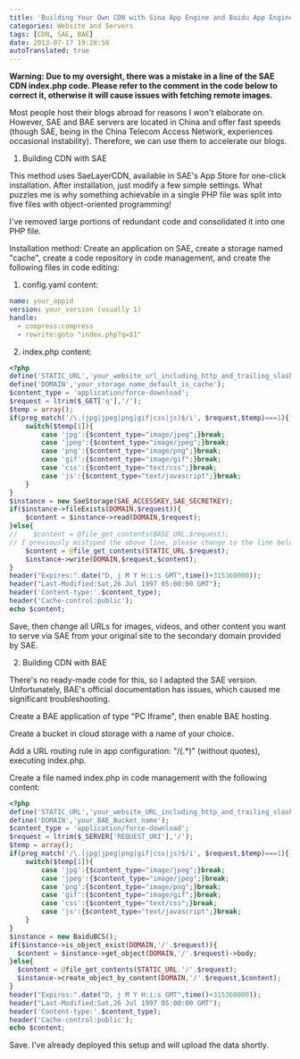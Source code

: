 ```yaml
---
title: 'Building Your Own CDN with Sina App Engine and Baidu App Engine'
categories: Website and Servers
tags: [CDN, SAE, BAE]
date: 2013-07-17 19:28:58
autoTranslated: true
---
```



**Warning: Due to my oversight, there was a mistake in a line of the SAE CDN index.php code. Please refer to the comment in the code below to correct it, otherwise it will cause issues with fetching remote images.**

Most people host their blogs abroad for reasons I won't elaborate on. However, SAE and BAE servers are located in China and offer fast speeds (though SAE, being in the China Telecom Access Network, experiences occasional instability). Therefore, we can use them to accelerate our blogs.

1. Building CDN with SAE

This method uses SaeLayerCDN, available in SAE's App Store for one-click installation. After installation, just modify a few simple settings. What puzzles me is why something achievable in a single PHP file was split into five files with object-oriented programming!

I've removed large portions of redundant code and consolidated it into one PHP file.

Installation method: Create an application on SAE, create a storage named "cache", create a code repository in code management, and create the following files in code editing:

1) config.yaml content:

```yaml
name: your_appid
version: your_version (usually 1)
handle:
  - compress:compress
  - rewrite:goto "index.php?q=$1"
```

2) index.php content:

```php
<?php
define('STATIC_URL','your_website_url_including_http_and_trailing_slash');
define('DOMAIN','your_storage_name_default_is_cache');
$content_type = 'application/force-download';
$request = ltrim($_GET['q'],'/');
$temp = array();
if(preg_match('/\.(jpg|jpeg|png|gif|css|js)$/i', $request,$temp)===1){
    switch($temp[1]){
        case 'jpg':{$content_type="image/jpeg";}break;
        case 'jpeg':{$content_type="image/jpeg";}break;
        case 'png':{$content_type="image/png";}break;
        case 'gif':{$content_type="image/gif";}break;
        case 'css':{$content_type="text/css";}break;
        case 'js':{$content_type="text/javascript";}break;
    }
}
$instance = new SaeStorage(SAE_ACCESSKEY,SAE_SECRETKEY);
if($instance->fileExists(DOMAIN,$request)){
    $content = $instance->read(DOMAIN,$request);
}else{
//    $content = @file_get_contents(BASE_URL.$request);
// I previously mistyped the above line, please change to the line below
    $content = @file_get_contents(STATIC_URL.$request);
    $instance->write(DOMAIN,$request,$content);
}
header("Expires:".date("D, j M Y H:i:s GMT",time()+315360000));
header("Last-Modified:Sat,26 Jul 1997 05:00:00 GMT");
header('Content-type:'.$content_type);
header('Cache-control:public');
echo $content;
```

Save, then change all URLs for images, videos, and other content you want to serve via SAE from your original site to the secondary domain provided by SAE.

2. Building CDN with BAE

There's no ready-made code for this, so I adapted the SAE version. Unfortunately, BAE's official documentation has issues, which caused me significant troubleshooting.

Create a BAE application of type "PC Iframe", then enable BAE hosting.

Create a bucket in cloud storage with a name of your choice.

Add a URL routing rule in app configuration: "/(.*)" (without quotes), executing index.php.

Create a file named index.php in code management with the following content:

```php
<?php
define('STATIC_URL','your_website_URL_including_http_and_trailing_slash');
define('DOMAIN','your_BAE_Bucket_name');
$content_type = 'application/force-download';
$request = ltrim($_SERVER['REQUEST_URI'],'/');
$temp = array();
if(preg_match('/\.(jpg|jpeg|png|gif|css|js)$/i', $request,$temp)===1){
    switch($temp[1]){
        case 'jpg':{$content_type="image/jpeg";}break;
        case 'jpeg':{$content_type="image/jpeg";}break;
        case 'png':{$content_type="image/png";}break;
        case 'gif':{$content_type="image/gif";}break;
        case 'css':{$content_type="text/css";}break;
        case 'js':{$content_type="text/javascript";}break;
    }
}
$instance = new BaiduBCS();
if($instance->is_object_exist(DOMAIN,'/'.$request)){
  $content = $instance->get_object(DOMAIN,'/'.$request)->body;
}else{
  $content = @file_get_contents(STATIC_URL.'/'.$request);
  $instance->create_object_by_content(DOMAIN,'/'.$request,$content);
}
header("Expires:".date("D, j M Y H:i:s GMT",time()+315360000));
header("Last-Modified:Sat,26 Jul 1997 05:00:00 GMT");
header('Content-type:'.$content_type);
header('Cache-control:public');
echo $content;
```

Save. I've already deployed this setup and will upload the data shortly.
```
